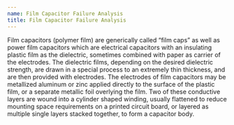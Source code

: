 ```yaml
---
name: Film Capacitor Failure Analysis
title: Film Capacitor Failure Analysis
---
```


Film capacitors (polymer film) are generically called “film caps” as well as power film capacitors which are electrical capacitors with an insulating plastic film as the dielectric, sometimes combined with paper as carrier of the electrodes. The dielectric films, depending on the desired dielectric strength, are drawn in a special process to an extremely thin thickness, and are then provided with electrodes. The electrodes of film capacitors may be metallized aluminum or zinc applied directly to the surface of the plastic film, or a separate metallic foil overlying the film. Two of these conductive layers are wound into a cylinder shaped winding, usually flattened to reduce mounting space requirements on a printed circuit board, or layered as multiple single layers stacked together, to form a capacitor body.
